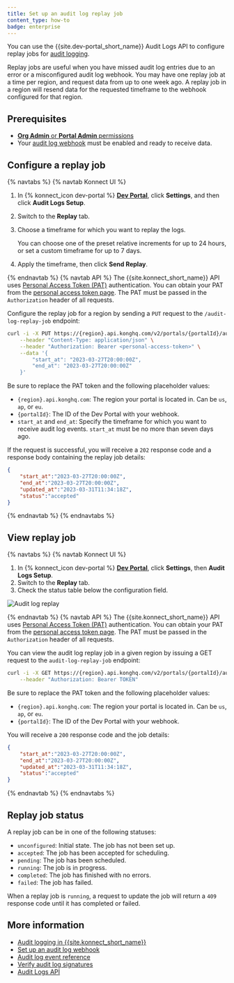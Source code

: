 ```yaml
---
title: Set up an audit log replay job
content_type: how-to
badge: enterprise
---
```


You can use the {{site.dev-portal_short_name}} Audit Logs API to configure replay jobs for [audit logging](/konnect/dev-portal/audit-logging/). 

Replay jobs are useful when you have missed audit log entries due to an error or a misconfigured audit
log webhook. You may have one replay job at a time per region, and request data from up to one week ago.
A replay job in a region will resend data for the requested timeframe to the webhook configured for that region.

## Prerequisites

* [**Org Admin** or **Portal Admin** permissions](/konnect/org-management/teams-and-roles/teams-reference/)
* Your [audit log webhook](/konnect/dev-portal/audit-logging/webhook/) must be enabled and ready to receive data. 


## Configure a replay job

{% navtabs %}
{% navtab Konnect UI %}

1. In {% konnect_icon dev-portal %} [**Dev Portal**](https://cloud.konghq.com/portal), click **Settings**, and then click **Audit Logs Setup**.
1. Switch to the **Replay** tab.
1. Choose a timeframe for which you want to replay the logs. 

   You can choose one of the preset relative increments for up to 24 hours, or 
   set a custom timeframe for up to 7 days.

1. Apply the timeframe, then click **Send Replay**.

{% endnavtab %}
{% navtab API %}
The {{site.konnect_short_name}} API uses [Personal Access Token (PAT)](/konnect/api/#authentication) authentication. You can obtain your PAT from the [personal access token page](https://cloud.konghq.com/global/account/tokens). The PAT must be passed in the `Authorization` header of all requests.

Configure the replay job for a region by sending a `PUT` request to the `/audit-log-replay-job` endpoint:

```sh
curl -i -X PUT https://{region}.api.konghq.com/v2/portals/{portalId}/audit-log-replay-job \
    --header "Content-Type: application/json" \
    --header "Authorization: Bearer <personal-access-token>" \
    --data '{
        "start_at": "2023-03-27T20:00:00Z",
        "end_at": "2023-03-27T20:00:00Z"
    }'
```

Be sure to replace the PAT token and the following placeholder values:
* `{region}.api.konghq.com`: The region your portal is located in. Can be `us`, `ap`, or `eu`.
* `{portalId}`: The ID of the Dev Portal with your webhook.
* `start_at` and `end_at`: Specify the timeframe for which you want to receive audit log events. `start_at` must be no more than seven days ago.

If the request is successful, you will receive a `202` response code and a response body containing the replay job details: 

```json
{
    "start_at":"2023-03-27T20:00:00Z",
    "end_at":"2023-03-27T20:00:00Z",
    "updated_at":"2023-03-31T11:34:18Z",
    "status":"accepted"
}
```

{% endnavtab %}
{% endnavtabs %}

## View replay job

{% navtabs %}
{% navtab Konnect UI %}

1. In {% konnect_icon dev-portal %} [**Dev Portal**](https://cloud.konghq.com/portal), click **Settings**, then **Audit Logs Setup**.
1. Switch to the **Replay** tab.
1. Check the status table below the configuration field.

![Audit log replay](/assets/images/products/konnect/audit-logs/konnect-audit-log-replay.png)

{% endnavtab %}
{% navtab API %}
The {{site.konnect_short_name}} API uses [Personal Access Token (PAT)](/konnect/api/#authentication) authentication. You can obtain your PAT from the [personal access token page](https://cloud.konghq.com/global/account/tokens). The PAT must be passed in the `Authorization` header of all requests.

You can view the audit log replay job in a given region by issuing a GET request to the `audit-log-replay-job` endpoint:

```sh
curl -i -X GET https://{region}.api.konghq.com/v2/portals/{portalId}/audit-log-replay-job \
    --header "Authorization: Bearer TOKEN"
```

Be sure to replace the PAT token and the following placeholder values:
* `{region}.api.konghq.com`: The region your portal is located in. Can be `us`, `ap`, or `eu`.
* `{portalId}`: The ID of the Dev Portal with your webhook.

You will receive a `200` response code and the job details:

```json
{
    "start_at":"2023-03-27T20:00:00Z",
    "end_at":"2023-03-27T20:00:00Z",
    "updated_at":"2023-03-31T11:34:18Z",
    "status":"accepted"
}
```

{% endnavtab %}
{% endnavtabs %}

## Replay job status

A replay job can be in one of the following statuses:

* `unconfigured`: Initial state. The job has not been set up.
* `accepted`: The job has been accepted for scheduling.
* `pending`: The job has been scheduled.
* `running`: The job is in progress.
* `completed`: The job has finished with no errors.
* `failed`: The job has failed.

When a replay job is `running`, a request to update the job will return a `409` response code until it has completed or failed.

## More information
* [Audit logging in {{site.konnect_short_name}}](/konnect/dev-portal/audit-logging/)
* [Set up an audit log webhook](/konnect/dev-portal/audit-logging/webhook/)
* [Audit log event reference](/konnect/reference/audit-logs/)
* [Verify audit log signatures](/konnect/reference/verify-signatures/)
* [Audit Logs API](/konnect/api/audit-logs/latest/)
